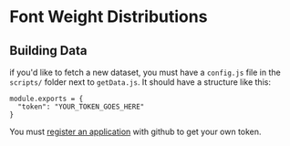 # Font Weight Distributions

## Building Data
if you'd like to fetch a new dataset, you must have a `config.js` file in the `scripts/` folder next to `getData.js`. It should have a structure like this:

```
module.exports = {
  "token": "YOUR_TOKEN_GOES_HERE"
}
```

You must [register an application](https://github.com/blog/1509-personal-api-tokens) with github to get your own token.
